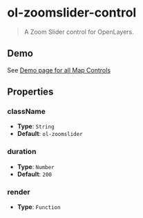 # ol-zoomslider-control

> A Zoom Slider control for OpenLayers.

## Demo

See [Demo page for all Map Controls](../index.md)

## Properties

### className

- **Type**: `String`
- **Default**: `ol-zoomslider`

### duration

- **Type**: `Number`
- **Default**: `200`

### render

- **Type**: `Function`
